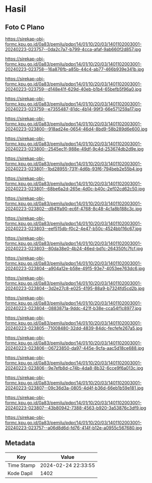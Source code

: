 # Hasil

## Foto C Plano

https://sirekap-obj-formc.kpu.go.id/0a83/pemilu/pdpr/14/01/10/20/03/1401102003001-20240223-023757--0da2c7a7-b799-4cca-afaf-9ab660f2d857.jpg

https://sirekap-obj-formc.kpu.go.id/0a83/pemilu/pdpr/14/01/10/20/03/1401102003001-20240223-023758--16a876fb-a85b-44c4-ab77-466b939e341b.jpg

https://sirekap-obj-formc.kpu.go.id/0a83/pemilu/pdpr/14/01/10/20/03/1401102003001-20240223-023759--d148e41f-629d-40eb-b1b4-65befb5f96a0.jpg

https://sirekap-obj-formc.kpu.go.id/0a83/pemilu/pdpr/14/01/10/20/03/1401102003001-20240223-023759--e7355487-81dc-4b14-99f3-66e571259a17.jpg

https://sirekap-obj-formc.kpu.go.id/0a83/pemilu/pdpr/14/01/10/20/03/1401102003001-20240223-023800--918ad24e-0654-46d4-8bd9-58b289d6e600.jpg

https://sirekap-obj-formc.kpu.go.id/0a83/pemilu/pdpr/14/01/10/20/03/1401102003001-20240223-023800--2545ec1f-988e-49df-9c4d-253674db2d9e.jpg

https://sirekap-obj-formc.kpu.go.id/0a83/pemilu/pdpr/14/01/10/20/03/1401102003001-20240223-023801--1bd28955-731f-4d6b-93f6-794beb2e55b4.jpg

https://sirekap-obj-formc.kpu.go.id/0a83/pemilu/pdpr/14/01/10/20/03/1401102003001-20240223-023801--68be6a2d-265e-4d0c-b40c-2ef02cd62c50.jpg

https://sirekap-obj-formc.kpu.go.id/0a83/pemilu/pdpr/14/01/10/20/03/1401102003001-20240223-023802--d941fa90-ec6f-4768-8c48-4c1a8b188c3c.jpg

https://sirekap-obj-formc.kpu.go.id/0a83/pemilu/pdpr/14/01/10/20/03/1401102003001-20240223-023803--eef515db-f0c2-4e47-b50c-4524bb116c67.jpg

https://sirekap-obj-formc.kpu.go.id/0a83/pemilu/pdpr/14/01/10/20/03/1401102003001-20240223-023803--80da38e0-4b24-46ed-bd1c-264350fc7fcf.jpg

https://sirekap-obj-formc.kpu.go.id/0a83/pemilu/pdpr/14/01/10/20/03/1401102003001-20240223-023804--a904a12e-b58e-4915-93e7-4053ee763dc6.jpg

https://sirekap-obj-formc.kpu.go.id/0a83/pemilu/pdpr/14/01/10/20/03/1401102003001-20240223-023804--3d2e27c8-e025-4195-88a9-b7324fd5cd2b.jpg

https://sirekap-obj-formc.kpu.go.id/0a83/pemilu/pdpr/14/01/10/20/03/1401102003001-20240223-023804--0883871a-9ddc-421f-b38e-cca54f1c8977.jpg

https://sirekap-obj-formc.kpu.go.id/0a83/pemilu/pdpr/14/01/10/20/03/1401102003001-20240223-023805--71008480-32dd-4839-84dc-fecfefe267a5.jpg

https://sirekap-obj-formc.kpu.go.id/0a83/pemilu/pdpr/14/01/10/20/03/1401102003001-20240223-023806--06723850-da97-445e-9cfa-aac5d18ce688.jpg

https://sirekap-obj-formc.kpu.go.id/0a83/pemilu/pdpr/14/01/10/20/03/1401102003001-20240223-023806--9e7efb8d-c74b-4da8-8b32-6cce9f6a013c.jpg

https://sirekap-obj-formc.kpu.go.id/0a83/pemilu/pdpr/14/01/10/20/03/1401102003001-20240223-023807--09c36d3a-0805-4d4f-b36d-66eb1b59e181.jpg

https://sirekap-obj-formc.kpu.go.id/0a83/pemilu/pdpr/14/01/10/20/03/1401102003001-20240223-023807--43b80942-7388-4563-b920-3a53876c3df9.jpg

https://sirekap-obj-formc.kpu.go.id/0a83/pemilu/pdpr/14/01/10/20/03/1401102003001-20240223-023757--a06d8d6d-fd76-414f-b12e-a0955c567680.jpg


## Metadata

| Key        | Value               |
| ---------- | ------------------- |
| Time Stamp | 2024-02-24 22:33:55 |
| Kode Dapil | 1402                |



